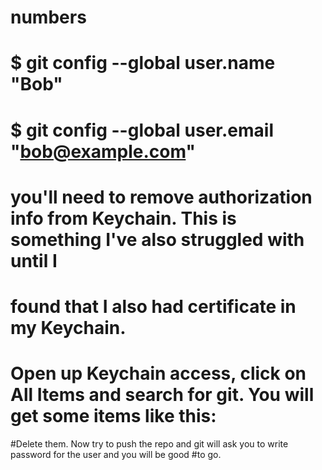 # numbers
# $ git config --global user.name "Bob"
# $ git config --global user.email "bob@example.com"
# you'll need to remove authorization info from Keychain. This is something I've also struggled with until I
# found that I also had certificate in my Keychain.
# Open up Keychain access, click on All Items and search for git. You will get some items like this:

#Delete them. Now try to push the repo and git will ask you to write password for the user and you will be good #to go.
